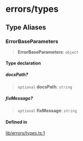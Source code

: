 # errors/types

## Type Aliases

### ErrorBaseParameters

> **ErrorBaseParameters**: `object`

#### Type declaration

##### docsPath?

> `optional` **docsPath**: `string`

##### fixMessage?

> `optional` **fixMessage**: `string`

#### Defined in

[lib/errors/types.ts:1](https://github.com/PufferFinance/puffer-sdk/blob/757072c9d39b8cb5fad75518954e68b14c1ba5da/lib/errors/types.ts#L1)
